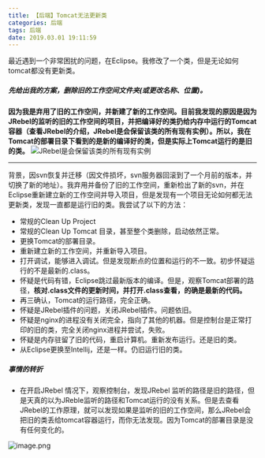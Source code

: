 ```yaml
---
title: 【后端】Tomcat无法更新类
categories: 后端
tags: 后端
date: 2019.03.01 19:11:59
---
```

最近遇到一个非常困扰的问题，在Eclipse。我修改了一个类，但是无论如何tomcat都没有更新类。
##### 先给出我的方案，删除旧的工作空间文件夹(或更改名称、位置)。
**因为我是弃用了旧的工作空间，并新建了新的工作空间。目前我发现的原因是因为JRebel的监听的旧的工作空间的项目，并把编译好的类扔给内存中运行的Tomcat容器（查看JRebel的介绍，JRebel是会保留该类的所有现有实例）。所以，我在Tomcat的部署目录下看到的是新的编译好的类，但是实际上Tomcat运行的是旧的类。**
![JRebel是会保留该类的所有现有实例](/img/java/26.png)

***
背景，因svn恢复并迁移（因文件损坏，svn服务器回滚到了一个月前的版本，并切换了新的地址）。我弃用并备份了旧的工作空间，重新检出了新的svn，并在Eclipse重新建立新的工作空间并导入项目，但是发现有一个项目无论如何都无法更新类，发现一直都是运行旧的类。我尝试了以下的方法：
- 常规的Clean Up Project
- 常规的Clean Up Tomcat 目录，甚至整个类删除，启动依然正常。
- 更换Tomcat的部署目录。
- 重新建立新的工作空间，并重新导入项目。
- 打开调试，能够进入调试。但是发现断点的位置和运行的不一致。初步怀疑运行的不是最新的.class。
- 怀疑是代码有错，Eclipse跳过最新版本的编译。但是，观察Tomcat部署的路径，**核对.class文件的更新时间，并打开.class查看，的确是最新的代码。**
- 再三确认，Tomcat的运行路径，完全正确。
- 怀疑是JRebel插件的问题，关闭JRebel插件。问题依旧。
- 怀疑是nginx的进程没有关闭完全，指向了其他的机器。但是控制台是正常打印的旧的类，完全关闭nginx进程并尝试，失败。
- 怀疑是内存驻留了旧的代码，重启计算机。重新发布运行。还是旧的类。
- 从Eclipse更换至Intellij，还是一样。仍旧运行旧的类。

##### 事情的转折
- 在开启JRebel 情况下，观察控制台，发现JRebel 监听的路径是旧的路径，但是天真的以为JReble监听的路径和Tomcat运行的没有关系。但是去查看JRebel的工作原理，就可以发现如果是监听的旧的工作空间，那么JRebel会把旧的类丢给tomcat容器运行，而你无法发现。因为Tomcat的部署目录是没有任何变化的。

![image.png](/img/java/27.png)

